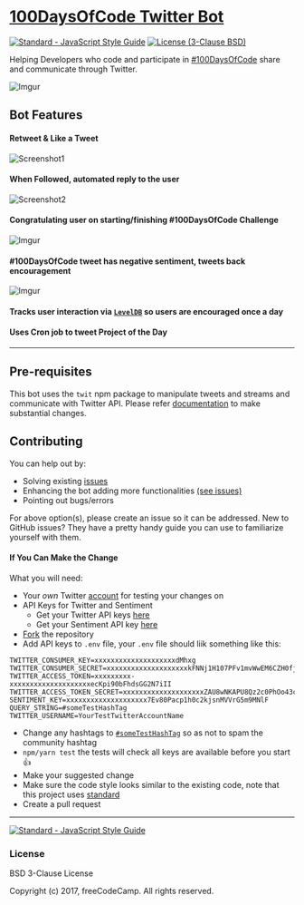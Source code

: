 # [100DaysOfCode Twitter Bot](https://twitter.com/hashtag/100DaysOfCode?src=hash)

[![Standard - JavaScript Style Guide](https://img.shields.io/badge/code_style-standard-brightgreen.svg)](http://standardjs.com/)
[![License (3-Clause BSD)](https://img.shields.io/badge/license-BSD%203--Clause-blue.svg?style=flat-square)](http://opensource.org/licenses/BSD-3-Clause)

Helping Developers who code and participate in [#100DaysOfCode](https://twitter.com/hashtag/100DaysOfCode?src=hash) share and communicate through Twitter.

![Imgur](http://i.imgur.com/Ufo9BLY.png)

## Bot Features

#### Retweet & Like a Tweet

![Screenshot1](http://i.imgur.com/V35iX70.png)

#### When Followed, automated reply to the user

![Screenshot2](http://i.imgur.com/0LAvqUd.png)

#### Congratulating user on starting/finishing #100DaysOfCode Challenge

![Imgur](http://i.imgur.com/d8pu9LO.png)

#### #100DaysOfCode tweet has negative sentiment, tweets back encouragement

![Imgur](http://i.imgur.com/GQLoYhG.png)

#### Tracks user interaction via [`LevelDB`](https://github.com/Level/level) so users are encouraged once a day

#### Uses Cron job to tweet Project of the Day

---

## Pre-requisites

This bot uses the `twit` npm package to manipulate tweets and streams and communicate with Twitter API. Please refer [documentation](https://github.com/ttezel/twit) to make substantial changes.

## Contributing

You can help out by:

- Solving existing [issues](https://github.com/freeCodeCamp/100DaysOfCode-twitter-bot/issues?q=is%3Aopen+is%3Aissue)
- Enhancing the bot adding more functionalities [(see issues)](https://github.com/freeCodeCamp/100DaysOfCode-twitter-bot/issues?q=is%3Aopen+is%3Aissue+label%3Aenhancement)
- Pointing out bugs/errors

For above option(s), please create an issue so it can be addressed. New to GitHub issues? They have a pretty handy guide you can use to familiarize yourself with them.

#### If You Can Make the Change

What you will need:

- Your _own_ Twitter [account](https://twitter.com/signup) for testing your changes on
- API Keys for Twitter and Sentiment
  - Get your Twitter API keys [here](https://apps.twitter.com/app/new)
  - Get your Sentiment API key [here](https://market.mashape.com/vivekn/sentiment-3)
- [Fork](https://github.com/freeCodeCamp/100DaysOfCode-twitter-bot/network) the repository
- Add API keys to `.env` file, your `.env` file should liik something like this:

```
TWITTER_CONSUMER_KEY=xxxxxxxxxxxxxxxxxxxxdMhxg
TWITTER_CONSUMER_SECRET=xxxxxxxxxxxxxxxxxxxxkFNNj1H107PFv1mvWwEM6CZH0fjymV
TWITTER_ACCESS_TOKEN=xxxxxxxxx-xxxxxxxxxxxxxxxxxxxxecKpi90bFhdsGG2N7iII
TWITTER_ACCESS_TOKEN_SECRET=xxxxxxxxxxxxxxxxxxxxZAU8wNKAPU8Qz2c0PhOo43cGO
SENTIMENT_KEY=xxxxxxxxxxxxxxxxxxxx7Ev80Pacp1h0c2kjsnMVVrG5m9MNlF
QUERY_STRING=#someTestHashTag
TWITTER_USERNAME=YourTestTwitterAccountName
```

- Change any hashtags to [`#someTestHashTag`](https://twitter.com/search?q=someTestHashTag&src=typd) so as not to spam the community hashtag
- `npm/yarn test` the tests will check all keys are available before you start :+1:
- Make your suggested change
- Make sure the code style looks similar to the existing code, note that this project uses [standard](https://github.com/feross/standard)
- Create a pull request

---

[![Standard - JavaScript Style Guide](https://cdn.rawgit.com/feross/standard/master/badge.svg)](https://github.com/feross/standard)

### License

BSD 3-Clause License

Copyright (c) 2017, freeCodeCamp. All rights reserved.
